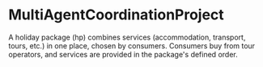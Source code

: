 # MultiAgentCoordinationProject
A holiday package (hp) combines services (accommodation, transport, tours, etc.) in one place, chosen by consumers. Consumers buy from tour operators, and services are provided in the package's defined order.
